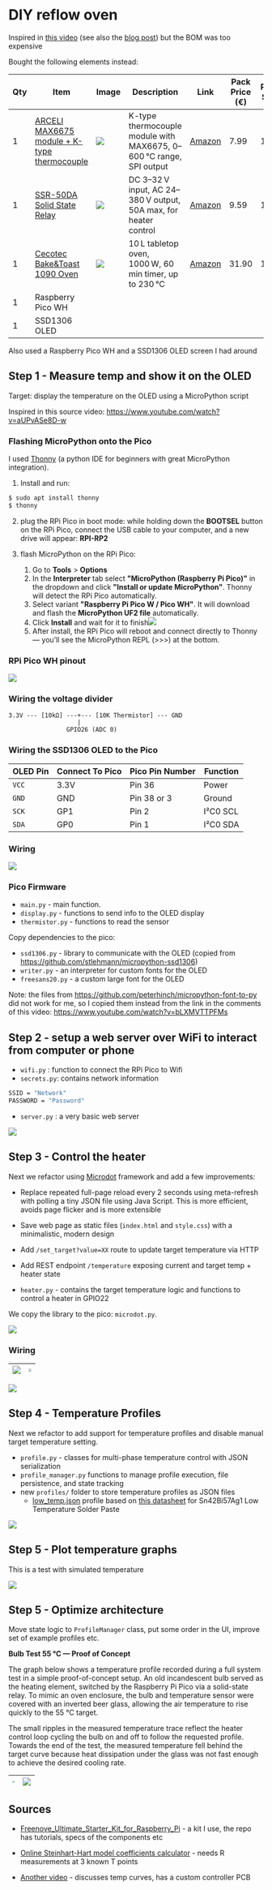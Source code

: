 # DIY reflow oven

Inspired in [this video](https://www.youtube.com/watch?v=asZ1zhef8Ss) (see also the [blog post](https://www.digikey.com/en/maker/projects/how-to-build-a-solder-reflow-oven/6c52df4782084f8d97c62d1349df058f)) but the BOM was too expensive

Bought the following elements instead:

| Qty  | Item                                                         | Image                        | Description                                                  | Link                                          | Pack Price (€) | Pack Size | Unit Price (€) | Subtotal (€) |
| ---- | ------------------------------------------------------------ | ---------------------------- | ------------------------------------------------------------ | --------------------------------------------- | -------------- | --------- | -------------- | ------------ |
| 1    | [ARCELI MAX6675 module + K-type thermocouple](./BOM/sensor.md) | ![](./BOM/assets/sensor.jpg) | K-type thermocouple module with MAX6675, 0–600 °C range, SPI output | [Amazon](https://www.amazon.es/dp/B07MY36P9Y) | 7.99           | 1         | 7.99           | 7.99         |
| 1    | [SSR-50DA Solid State Relay](./BOM/ssr.md)                   | ![](./BOM/assets/SSR.jpg)    | DC 3–32 V input, AC 24–380 V output, 50A max, for heater control | [Amazon](https://www.amazon.es/dp/B08FX1DDJM) | 9.59           | 1         | 9.59           | 9.59         |
| 1    | [Cecotec Bake&Toast 1090 Oven](./BOM/oven.md)                | ![](./BOM/assets/oven.jpg)   | 10 L tabletop oven, 1000 W, 60 min timer, up to 230 °C       | [Amazon](https://www.amazon.es/dp/B0BQ13YSVT) | 31.90          | 1         | 31.90          | 31.90        |
| 1    | Raspberry Pico WH                                            |                              |                                                              |                                               |                |           |                |              |
| 1    | SSD1306 OLED                                                 |                              |                                                              |                                               |                |           |                |              |

Also used a Raspberry Pico WH and a SSD1306 OLED screen I had around

## Step 1 - Measure temp and show it on the OLED

Target: display the temperature on the OLED using a MicroPython script

Inspired in this source video: https://www.youtube.com/watch?v=aUPvASe8D-w

### Flashing MicroPython onto the Pico

I used [Thonny](https://thonny.org/) (a python IDE for beginners with great MicroPython integration). 

1. Install and run:

```bash
$ sudo apt install thonny
$ thonny
```

2. plug the RPi Pico in boot mode: while holding down the **BOOTSEL** button on the RPi Pico, connect the USB cable to your computer, and a new drive will appear: **RPI-RP2**

3. flash MicroPython on the RPi Pico: 
   1. Go to **Tools** > **Options**
   2. In the **Interpreter** tab select **"MicroPython (Raspberry Pi Pico)"** in the dropdown and click **"Install or update MicroPython"**. Thonny will detect the RPi Pico automatically. 
   3. Select variant **"Raspberry Pi Pico W / Pico WH"**. It will download and flash the **MicroPython UF2 file** automatically.
   4. Click **Install** and wait for it to finish![](./assets/install_micropython.png)
   5. After install, the RPi Pico will reboot and connect directly to Thonny — you’ll see the MicroPython REPL (>>>) at the bottom.



### RPi Pico WH pinout

![](./assets/pico-2-pinout.svg)

### Wiring the voltage divider

```
3.3V --- [10kΩ] ---+--- [10K Thermistor] --- GND
                   |
                GPIO26 (ADC 0)
```

### Wiring the SSD1306 OLED to the Pico

| OLED Pin | Connect To Pico | Pico Pin Number | Function |
| -------- | --------------- | --------------- | -------- |
| `VCC`    | 3.3V            | Pin 36          | Power    |
| `GND`    | GND             | Pin 38 or 3     | Ground   |
| `SCK`    | GP1             | Pin 2           | I²C0 SCL |
| `SDA`    | GP0             | Pin 1           | I²C0 SDA |

### Wiring

![](./assets/thermistor_bb.png)

### Pico Firmware

* `main.py` - main function.
* `display.py` - functions to send info to the OLED display  
* `thermistor.py` -  functions to read the sensor

Copy dependencies to the pico:

* `ssd1306.py` - library to communicate with the OLED (copied from https://github.com/stlehmann/micropython-ssd1306)
* `writer.py` - an interpreter for custom fonts for the OLED
* `freesans20.py` - a custom large font for the OLED 

Note: the files from https://github.com/peterhinch/micropython-font-to-py did not work for me, so I copied them instead from the link in the comments of this video: https://www.youtube.com/watch?v=bLXMVTTPFMs

## Step 2  - setup a web server over WiFi to interact from computer or phone

* `wifi.py` : function to connect the RPi Pico to Wifi
* `secrets.py`: contains network information

```bash
SSID = "Network"
PASSWORD = "Password"
```

* `server.py` :  a very basic web server

![](./assets/server_v1.png)

## Step 3 - Control the heater

Next we refactor using [Microdot](https://github.com/miguelgrinberg/microdot) framework and add a few improvements:

* Replace repeated full-page reload every 2 seconds using meta-refresh with polling a tiny JSON file using Java Script. This is more efficient, avoids page flicker and is more extensible 
* Save web page as static files (`index.html` and `style.css`) with a minimalistic, modern design
* Add `/set_target?value=XX` route to update target temperature via HTTP
* Add REST endpoint `/temperature` exposing current and target temp + heater state

* `heater.py` - contains the target temperature logic and functions to control a heater in GPIO22

We copy the library to the pico: `microdot.py`.

![](./assets/server_v2.png)

### Wiring
| ![](./assets/thermistor_v2_bb.png) | <img src="./assets/breadboard.jpg" style="zoom: 33%;" /> |
| ---------------------------------- | -------------------------------------------------------- |

![](./assets/thermistor_v2_schem.png)

## Step 4 - Temperature Profiles

Next we refactor to add support for temperature profiles and disable manual target temperature setting.

- `profile.py` - classes for multi-phase temperature control with JSON serialization
- `profile_manager.py` functions to manage profile execution, file persistence, and state tracking
- new `profiles/` folder to store temperature profiles as JSON files
  - [low_temp.json](./src/profiles/low_temp.json) profile based on [this datasheet](./assets/low_temp_solder_paste_datasheet.pdf) for Sn42Bi57Ag1 Low Temperature Solder Paste


![](./assets/server_v3.png)

## Step 5 - Plot temperature graphs

This is a test with simulated temperature

![](./assets/server_v4.png)

## Step 5 - Optimize architecture

Move state logic to `ProfileManager` class, put some order in the UI, improve set of example profiles etc.

**Bulb Test 55 °C — Proof of Concept**

The graph below shows a temperature profile recorded during a full system test in a simple proof-of-concept setup. An old incandescent bulb served as the heating element, switched by the Raspberry Pi Pico via a solid-state relay. To mimic an oven enclosure, the bulb and temperature sensor were covered with an inverted beer glass, allowing the air temperature to rise quickly to the 55 °C target.

The small ripples in the measured temperature trace reflect the heater control loop cycling the bulb on and off to follow the requested profile. Towards the end of the test, the measured temperature fell behind the target curve because heat dissipation under the glass was not fast enough to achieve the desired cooling rate.

| <img src="./assets/POC_setup.jpeg" style="zoom:25%;" /> | ![](./assets/Bulb_Test_55C.png) |
| ------------------------------------------------------- | ------------------------------- |



## Sources

* [Freenove_Ultimate_Starter_Kit_for_Raspberry_Pi](https://github.com/Freenove/Freenove_Ultimate_Starter_Kit_for_Raspberry_Pi) - a kit I use, the repo has tutorials, specs of the components etc 

* [Online Steinhart-Hart model coefficients calculator]( https://www.thinksrs.com/downloads/programs/therm%20calc/ntccalibrator/ntccalculator.html) - needs R measurements at 3 known T points
* [Another video](https://www.youtube.com/watch?v=k9xzGO0SVg0) -  discusses temp curves, has a custom controller PCB

